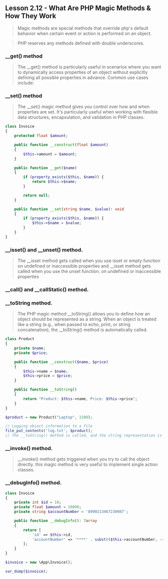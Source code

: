 ## Lesson 2.12 - What Are PHP Magic Methods & How They Work

> Magic methods are special methods that override php's default behavior when
> certain event or action is performed on an object.

> PHP reserves any methods defined with double underscores.

### __get() method

> The __get() method is particularly useful in scenarios where you want to dynamically
> access properties of an object without explicitly defining all possible properties
> in advance. Common use cases include:

### __set() method

> The __set() magic method gives you control over how and when properties are set. 
> It's particularly useful when working with flexible data structures, encapsulation,
> and validation in PHP classes.

```php
class Invoice
{
    protected float $amount;

    public function __construct(float $amount)
    {
        $this->amount = $amount;
    }

    public function __get($name)
    {
        if (property_exists($this, $name)) {
            return $this->$name;
        }

        return null;
    }

    public function __set(string $name, $value): void
    {
        if (property_exists($this, $name)) {
            $this->$name = $value;
        }
    }
}
```

### __isset() and __unset() method.

> The __isset method gets called when you use isset or empty function on 
> undefined or inaccessible properties and __isset method gets called when 
> you use the unset function. on undefined or inaccessible properties

### __call() and __callStatic() method.

### __toString method.

> The PHP magic method __toString() allows you to define how an object should
> be represented as a string. When an object is treated like a string (e.g., when
> passed to echo, print, or string concatenation), the __toString() method is 
> automatically called.

```php
class Product 
{
    private $name;
    private $price;

    public function __construct($name, $price) 
    {
        $this->name = $name;
        $this->price = $price;
    }

    public function __toString() 
    {
        return "Product: $this->name, Price: $this->price";
    }
}

$product = new Product("Laptop", 1500);

// Logging object information to a file
file_put_contents('log.txt', $product);
// The __toString() method is called, and the string representation is written to the file.
```

### __invoke() method.

> __invoke() method gets triggered when you try to call the object directly. this magic
> method is very useful to implement single action classes.

### __debugInfo() method.

```php
class Invoice
{
    private int $id = 10;
    private float $amount = 10000;
    private string $accountNumber = '8990213467230987';

    public function __debugInfo(): ?array
    {
        return [
            'id' => $this->id,
            'accountNumber' => '****' . substr($this->accountNumber, -4)
        ];
    }
}

$invoice = new \App\Invoice();

var_dump($invoice);
```